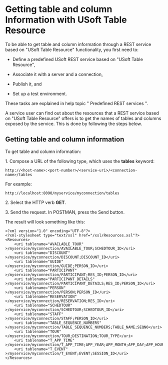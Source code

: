 # Getting table and column Information with USoft Table Resource

To be able to get table and column information through a REST service based on "USoft Table Resource" functionality, you first need to:

- Define a predefined USoft REST service based on "USoft Table Resource",

- Associate it with a server and a connection,
- Publish it, and
- Set up a test environment.  

These tasks are explained in help topic " Predefined REST services ".

A service user can find out about the resources that a REST service based on "USoft Table Resource" offers is to get the names of tables and columns exposed by the service. This is done by following the steps below.

## Getting table and column information

To get table and column information:

1. Compose a URL of the following type, which uses the **tables** keyword:

```
http://<host-name>:<port-number>/<service-uri>/<connection-name>/tables
```

For example:

```
http://localhost:8090/myservice/myconnection/tables
```

2. Select the HTTP verb **GET**.

3. Send the request. In POSTMAN, press the Send button.

The result will look something like this:

```language-xml
<?xml version="1.0" encoding="UTF-8"?>
<?xml-stylesheet type="text/xsl" href="/xsl/Resources.xsl"?>
<Resources>
    <uri tablename="AVAILABLE_TOUR" >/myservice/myconnection/AVAILABLE_TOUR;SCHEDTOUR_ID</uri>
    <uri tablename="DISCOUNT" >/myservice/myconnection/DISCOUNT;DISCOUNT_ID</uri>
    <uri tablename="GUIDE" >/myservice/myconnection/GUIDE;PERSON_ID</uri>
    <uri tablename="PARTICIPANT" >/myservice/myconnection/PARTICIPANT;RES_ID;PERSON_ID</uri>
    <uri tablename="PARTICIPANT_DETAILS" >/myservice/myconnection/PARTICIPANT_DETAILS;RES_ID;PERSON_ID</uri>
    <uri tablename="PERSON" >/myservice/myconnection/PERSON;PERSON_ID</uri>
    <uri tablename="RESERVATION" >/myservice/myconnection/RESERVATION;RES_ID</uri>
    <uri tablename="SCHEDTOUR" >/myservice/myconnection/SCHEDTOUR;SCHEDTOUR_ID</uri>
    <uri tablename="STAFF" >/myservice/myconnection/STAFF;PERSON_ID</uri>
    <uri tablename="TABLE_SEQUENCE_NUMBERS" >/myservice/myconnection/TABLE_SEQUENCE_NUMBERS;TABLE_NAME;SEQNO</uri>
    <uri tablename="TOUR" >/myservice/myconnection/TOUR;DESTINATION;TOUR_TYPE</uri>
    <uri tablename="T_APP_TIME" >/myservice/myconnection/T_APP_TIME;APP_YEAR;APP_MONTH;APP_DAY;APP_HOUR;APP_MINUTE;APP_SECOND</uri>
    <uri tablename="T_EVENT" >/myservice/myconnection/T_EVENT;EVENT;SESSION_ID</uri>
</Resources>
```